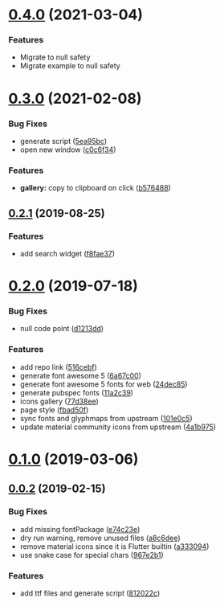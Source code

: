 # [0.4.0](https://github.com/pd4d10/flutter-vector-icons/compare/v0.3.0...v0.4.0) (2021-03-04)

### Features

- Migrate to null safety
- Migrate example to null safety

# [0.3.0](https://github.com/pd4d10/flutter-vector-icons/compare/v0.2.1...v0.3.0) (2021-02-08)

### Bug Fixes

- generate script ([5ea95bc](https://github.com/pd4d10/flutter-vector-icons/commit/5ea95bc3f5a0b3ab83ad19fc8860418429733a22))
- open new window ([c0c6f34](https://github.com/pd4d10/flutter-vector-icons/commit/c0c6f34e26cd70bc0b1c91a7ab5050278561b373))

### Features

- **gallery:** copy to clipboard on click ([b576488](https://github.com/pd4d10/flutter-vector-icons/commit/b576488a47a2bd3db3c8a7c12691fab47c7b6224))

## [0.2.1](https://github.com/pd4d10/flutter-vector-icons/compare/v0.2.0...v0.2.1) (2019-08-25)

### Features

- add search widget ([f8fae37](https://github.com/pd4d10/flutter-vector-icons/commit/f8fae37da3e6ea0c54fc5f09c1235cbd87dab278))

# [0.2.0](https://github.com/pd4d10/flutter-vector-icons/compare/v0.1.0...v0.2.0) (2019-07-18)

### Bug Fixes

- null code point ([d1213dd](https://github.com/pd4d10/flutter-vector-icons/commit/d1213dd7148531a0c39f522994c1402450627807))

### Features

- add repo link ([516cebf](https://github.com/pd4d10/flutter-vector-icons/commit/516cebffab67bf51f4d7684e8d5e5900db6acf3f))
- generate font awesome 5 ([6a67c00](https://github.com/pd4d10/flutter-vector-icons/commit/6a67c0052ac691a5a99d60526cdc3c573a12bb1e))
- generate font awesome 5 fonts for web ([24dec85](https://github.com/pd4d10/flutter-vector-icons/commit/24dec8547d573ef44970c878aac9c65762a900f8))
- generate pubspec fonts ([11a2c39](https://github.com/pd4d10/flutter-vector-icons/commit/11a2c39dbeb7e801d381410f2022a1ff0ff6ea38))
- icons gallery ([77d38ee](https://github.com/pd4d10/flutter-vector-icons/commit/77d38eea5207a454daccf448da5445ce217da645))
- page style ([fbad50f](https://github.com/pd4d10/flutter-vector-icons/commit/fbad50f3b9cb4ff2e2b1504c6805db06e53b467d))
- sync fonts and glyphmaps from upstream ([101e0c5](https://github.com/pd4d10/flutter-vector-icons/commit/101e0c53950416033456be3966890809dbc6f8d5))
- update material community icons from upstream ([4a1b975](https://github.com/pd4d10/flutter-vector-icons/commit/4a1b9752d3b07b60efc94505353e274d45d5f5f0))

# [0.1.0](https://github.com/pd4d10/flutter-vector-icons/compare/v0.0.2...v0.1.0) (2019-03-06)

## [0.0.2](https://github.com/pd4d10/flutter-vector-icons/compare/812022c986f87a16601f2a7fbabe2b6bf9c73745...v0.0.2) (2019-02-15)

### Bug Fixes

- add missing fontPackage ([e74c23e](https://github.com/pd4d10/flutter-vector-icons/commit/e74c23e4ad72c5244573d70a4b631d1a1719729f))
- dry run warning, remove unused files ([a8c6dee](https://github.com/pd4d10/flutter-vector-icons/commit/a8c6deededf1c1564fb0cc5a6c8f47114c983336))
- remove material icons since it is Flutter builtin ([a333094](https://github.com/pd4d10/flutter-vector-icons/commit/a3330943a45fe9b4b44796ac639bb2ae58be5721))
- use snake case for special chars ([967e2b1](https://github.com/pd4d10/flutter-vector-icons/commit/967e2b1f103bf13038213464faac7b93374848d7))

### Features

- add ttf files and generate script ([812022c](https://github.com/pd4d10/flutter-vector-icons/commit/812022c986f87a16601f2a7fbabe2b6bf9c73745))
